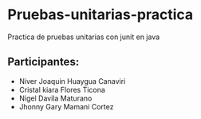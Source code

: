 # Pruebas-unitarias-practica
Practica de pruebas unitarias con junit en java
## Participantes:
* Niver Joaquin Huaygua Canaviri
* Cristal kiara Flores Ticona
* Nigel Davila Maturano
* Jhonny Gary Mamani Cortez
